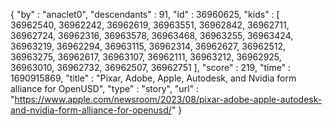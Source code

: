 {
  "by" : "anaclet0",
  "descendants" : 91,
  "id" : 36960625,
  "kids" : [ 36962540, 36962242, 36962619, 36963551, 36962842, 36962711, 36962724, 36962316, 36963578, 36963468, 36963255, 36963424, 36963219, 36962294, 36963115, 36962314, 36962627, 36962512, 36963275, 36962617, 36963107, 36962111, 36963212, 36962925, 36963010, 36962732, 36962507, 36962751 ],
  "score" : 219,
  "time" : 1690915869,
  "title" : "Pixar, Adobe, Apple, Autodesk, and Nvidia form alliance for OpenUSD",
  "type" : "story",
  "url" : "https://www.apple.com/newsroom/2023/08/pixar-adobe-apple-autodesk-and-nvidia-form-alliance-for-openusd/"
}
